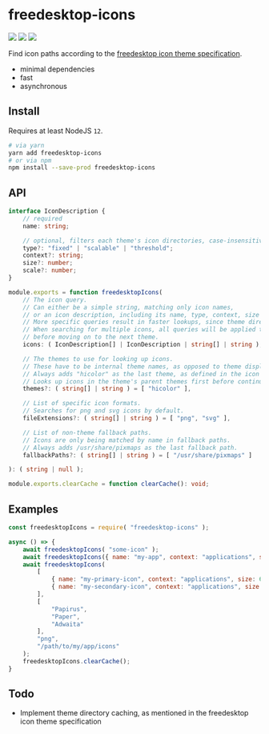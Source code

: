 freedesktop-icons
===

[![][badge-npm]][npm] [![][badge-gh-actions]][gh-actions] [![][badge-codecov]][codecov]

Find icon paths according to the [freedesktop icon theme specification](https://specifications.freedesktop.org/icon-theme-spec/icon-theme-spec-latest.html).

- minimal dependencies
- fast
- asynchronous


## Install

Requires at least NodeJS `12`.

```bash
# via yarn
yarn add freedesktop-icons
# or via npm
npm install --save-prod freedesktop-icons
```


## API

```typescript
interface IconDescription {
	// required
	name: string;

	// optional, filters each theme's icon directories, case-insensitive
	type?: "fixed" | "scalable" | "threshold";
	context?: string;
	size?: number;
	scale?: number;
}

module.exports = function freedesktopIcons(
	// The icon query.
	// Can either be a simple string, matching only icon names,
	// or an icon description, including its name, type, context, size or scale.
	// More specific queries result in faster lookups, since theme directories will be filtered.
	// When searching for multiple icons, all queries will be applied to the current theme first
	// before moving on to the next theme.
	icons: ( IconDescription[] | IconDescription | string[] | string ),

	// The themes to use for looking up icons.
	// These have to be internal theme names, as opposed to theme display names.
	// Always adds "hicolor" as the last theme, as defined in the icon theme specification.
	// Looks up icons in the theme's parent themes first before continuing with the next one.
	themes?: ( string[] | string ) = [ "hicolor" ],

	// List of specific icon formats.
	// Searches for png and svg icons by default.
	fileExtensions?: ( string[] | string ) = [ "png", "svg" ],

	// List of non-theme fallback paths.
	// Icons are only being matched by name in fallback paths.
	// Always adds /usr/share/pixmaps as the last fallback path.
	fallbackPaths?: ( string[] | string ) = [ "/usr/share/pixmaps" ]

): ( string | null );

module.exports.clearCache = function clearCache(): void;
```


## Examples

```js
const freedesktopIcons = require( "freedesktop-icons" );

async () => {
	await freedesktopIcons( "some-icon" );
	await freedesktopIcons({ name: "my-app", context: "applications", size: 64 });
	await freedesktopIcons(
		[
			{ name: "my-primary-icon", context: "applications", size: 64 },
			{ name: "my-secondary-icon", context: "applications", size: 64 }
		],
		[
			"Papirus",
			"Paper",
			"Adwaita"
		],
		"png",
		"/path/to/my/app/icons"
	);
	freedesktopIcons.clearCache();
}
```


## Todo

- Implement theme directory caching, as mentioned in the freedesktop icon theme specification


  [npm]: https://www.npmjs.com/package/freedesktop-icons
  [gh-actions]: https://github.com/bastimeyer/freedesktop-icons/actions?query=event%3Apush+branch%3Amaster
  [codecov]: https://codecov.io/gh/bastimeyer/freedesktop-icons
  [badge-npm]: https://img.shields.io/npm/v/freedesktop-icons.svg?style=flat-square
  [badge-gh-actions]: https://img.shields.io/github/workflow/status/bastimeyer/freedesktop-icons/Test.svg?style=flat-square
  [badge-codecov]: https://img.shields.io/codecov/c/github/bastimeyer/freedesktop-icons.svg?style=flat-square
